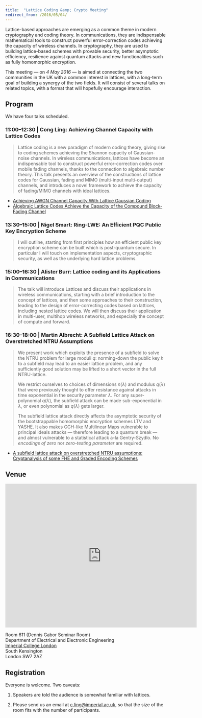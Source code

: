 ```yaml
---
title:  "Lattice Coding &amp; Crypto Meeting"
redirect_from: /2016/05/04/
---
```


Lattice-based approaches are emerging as a common theme in modern cryptography and coding theory. In communications, they are indispensable mathematical tools to construct powerful error-correction codes achieving the capacity of wireless channels. In cryptography, they are used to building lattice-based schemes with provable security, better asymptotic efficiency, resilience against quantum attacks and new functionalities such as fully homomorphic encryption.

This meeting — on *4 May 2016* — is aimed at connecting the two communities in the UK with a common interest in lattices, with a long-term goal of building a synergy of the two fields. It will consist of several talks on related topics, with a format that will hopefully encourage interaction.

## Program ##

We have four talks scheduled.

### <span>11:00–12:30 | Cong Ling:</span> Achieving Channel Capacity with Lattice Codes ###

> Lattice coding is a new paradigm of modern coding theory, giving rise to coding schemes achieving the Shannon capacity of Gaussian-noise channels. In wireless communications, lattices have become an indispensable tool to construct powerful error-correction codes over mobile fading channels, thanks to the connection to algebraic number theory. This talk presents an overview of the constructions of lattice codes for Gaussian, fading and MIMO (multi-input multi-output) channels, and introduces a novel framework to achieve the capacity of fading/MIMO channels with ideal lattices.

- [Achieving AWGN Channel Capacity With Lattice Gaussian Coding](http://arxiv.org/abs/1302.5906)
- [Algebraic Lattice Codes Achieve the Capacity of the Compound Block-Fading Channel](http://arxiv.org/abs/1603.09263)

### <span>13:30–15:00 | Nigel Smart:</span> Ring-LWE: An Efficient PQC Public Key Encryption Scheme ###

> I will outline, starting from first principles how an efficient public key encryption scheme can be built which is post-quantum secure. In particular I will touch on implementation aspects, cryptographic security, as well as the underlying hard lattice problems.

### <span>15:00–16:30 | Alister Burr:</span> Lattice coding and its Applications in Communications ###


> The talk will introduce Lattices and discuss their applications in wireless communications, starting with a brief introduction to the concept of lattices, and then some approaches to their construction, leading to the design of error-correcting codes based on lattices, including nested lattice codes. We will then discuss their application in multi-user, multihop wireless networks, and especially the concept of compute and forward.

### <span>16:30–18:00 | Martin Albrecht:</span> A Subfield Lattice Attack on Overstretched NTRU Assumptions ###

> We present work which exploits the presence of a subfield to solve the NTRU problem for large moduli $q$: norming-down the public key $h$ to a subfield may lead to an easier lattice problem, and any sufficiently good solution may be lifted to a short vector in the full NTRU-lattice.
>
> We restrict ourselves to choices of dimensions $n(λ)$ and modulus $q(λ)$ that were previously thought to offer resistance against attacks in time exponential in the security parameter $λ$. For any super-polynomial $q(λ)$, the subfield attack can be made sub-exponential in $λ$, or even polynomial as $q(\lambda)$ gets larger.
>
> The subfield lattice attack directly affects the asymptotic security of the bootstrappable homomorphic encryption schemes LTV and YASHE. It also makes GGH-like Multilinear Maps vulnerable to principal ideals attacks — therefore leading to a quantum break — and almost vulnerable to a statistical attack a-la Gentry-Szydlo. No *encodings of zero* nor *zero-testing parameter* are required.

- [A subfield lattice attack on overstretched NTRU assumptions: Cryptanalysis of some FHE and Graded Encoding Schemes](http://ia.cr/2016/127)

## Venue ##

<iframe src="https://www.google.com/maps/embed?pb=!1m14!1m8!1m3!1d2483.7481554015103!2d-0.1774244!3d51.4994889!3m2!1i1024!2i768!4f13.1!3m3!1m2!1s0x0%3A0x31911b371c692e86!2sImperial+College!5e0!3m2!1sen!2suk!4v1457110930221" width="600" height="450" frameborder="0" style="border:0" allowfullscreen></iframe>

Room 611 (Dennis Gabor Seminar Room)  
Department of Electrical and Electronic Engineering  
[Imperial College London](http://www.imperial.ac.uk/visit/campuses/south-kensington/)  
South Kensington  
London SW7 2AZ  

## Registration ##

Everyone is welcome. Two caveats:

1. Speakers are told the audience is somewhat familiar with lattices.

2. Please send us an email at <c.ling@imperial.ac.uk>, so that the size
   of the room fits with the number of participants.
